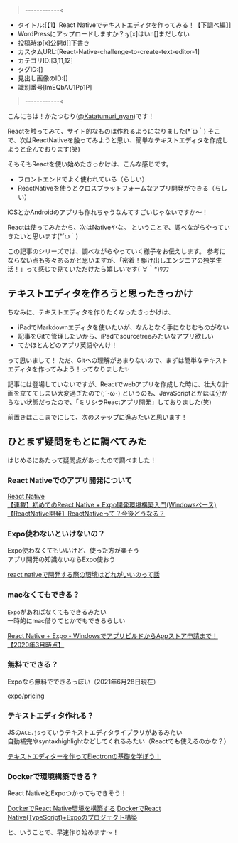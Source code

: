 >------------<
- タイトル:[【1】React Nativeでテキストエディタを作ってみる！【下調べ編】]
- WordPressにアップロードしますか？:y[x]はいn[]まだしない
- 投稿時:p[x]公開d[]下書き
- カスタムURL:[React-Native-challenge-to-create-text-editor-1]
- カテゴリID:[3,11,12]
- タグID:[]
- 見出し画像のID:[]
- 識別番号[lmEQbAU1Pp1P]
>------------<

こんにちは！かたつむり([@Katatumuri_nyan](https://twitter.com/Katatumuri_nyan))です！

Reactを触ってみて、サイト的なものは作れるようになりました(*´ω｀)
そこで、次はReactNativeを触ってみようと思い、簡単なテキストエディタを作成しようと企んでおります(笑)

そもそもReactを使い始めたきっかけは、こんな感じです。

- フロントエンドでよく使われている（らしい）
- ReactNativeを使うとクロスプラットフォームなアプリ開発ができる（らしい）

iOSとかAndroidのアプリも作れちゃうなんてすごいじゃないですか～！

Reactは使ってみたから、次はNativeやな。
ということで、調べながらやっていきたいと思います(*´ω｀)

この記事のシリーズでは、調べながらやっていく様子をお伝えします。
参考にならない点も多々あるかと思いますが、「密着！駆け出しエンジニアの独学生活！」って感じで見ていただけたら嬉しいです(´∀｀*)ｳﾌﾌ

## テキストエディタを作ろうと思ったきっかけ
ちなみに、テキストエディタを作りたくなったきっかけは、

- iPadでMarkdownエディタを使いたいが、なんとなく手になじむものがない
- 記事をGitで管理したいから、iPadでsourcetreeみたいなアプリ欲しい
- てかほとんどのアプリ英語やんけ！

って思いまして！
ただ、Gitへの理解があまりないので、まずは簡単なテキストエディタを作ってみよう！ってなりました✨

記事には登場していないですが、Reactでwebアプリを作成した時に、壮大な計画を立ててしまい大変過ぎたので(;´･ω･)
というのも、JavaScriptとかほぼ分からない状態だったので、「ミリシラReactアプリ開発」しておりました(笑)

前置きはここまでにして、次のステップに進みたいと思います！


## ひとまず疑問をもとに調べてみた
はじめるにあたって疑問点があったので調べました！

### React Nativeでのアプリ開発について
[React Native](https://reactnative.dev/)  
[【連載】初めてのReact Native + Expo開発環境構築入門(Windowsベース)](https://qiita.com/hitotch/items/5142fff638c7805d84d5)  
[【ReactNative開発】ReactNativeって？今後どうなる？](https://www.simpletraveler.jp/2021/01/10/whatis-reactnative/)

### Expo使わないといけないの？
Expo使わなくてもいいけど、使った方が楽そう  
アプリ開発の知識ないならExpo使おう  

[react nativeで開発する際の環境はどれがいいのって話](https://yuto-m.hatenablog.com/entry/2019/04/30/132644)

### macなくてもできる？
`Expo`があればなくてもできるみたい  
一時的にmac借りてとかでもできるらしい  

[React Native + Expo - WindowsでアプリビルドからAppストア申請まで！【2020年3月時点】](https://tkd708.hatenablog.com/entry/react_native_expo_windows_from_build_to_app_store_application_2020)

### 無料でできる？
Expoなら無料でできるっぽい（2021年6月28日現在）

[expo/pricing](https://expo.io/pricing)


### テキストエディタ作れる？
JSの`ACE.js`っていうテキストエディタライブラリがあるみたい  
自動補完やsyntaxhighlightなどしてくれるみたい（Reactでも使えるのかな？）

[テキストエディターを作ってElectronの基礎を学ぼう！](https://ics.media/entry/8401/)

### Dockerで環境構築できる？
React NativeとExpoつかってもできそう！

[DockerでReact Native環境を構築する](https://px-wing.hatenablog.com/entry/2021/01/29/065249)
[DockerでReact Native(TypeScript)+Expoのプロジェクト構築](https://qiita.com/hidenoritoki/items/9cd972ba102d12faec0e)

と、いうことで、早速作り始めます～！


<!-- ↓続き
[card2 id="559"] -->